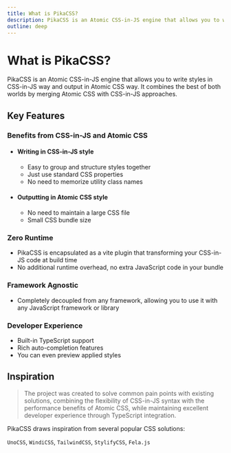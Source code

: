 ```yaml
---
title: What is PikaCSS?
description: PikaCSS is an Atomic CSS-in-JS engine that allows you to write styles in CSS-in-JS way and output in Atomic CSS way. It combines the best of both worlds by merging Atomic CSS with CSS-in-JS approaches.
outline: deep
---
```


# What is PikaCSS?

PikaCSS is an Atomic CSS-in-JS engine that allows you to write styles in CSS-in-JS way and output in Atomic CSS way. It combines the best of both worlds by merging Atomic CSS with CSS-in-JS approaches.

## Key Features

### Benefits from CSS-in-JS and Atomic CSS
- #### Writing in CSS-in-JS style
    - Easy to group and structure styles together
    - Just use standard CSS properties
    - No need to memorize utility class names
- #### Outputting in Atomic CSS style
    - No need to maintain a large CSS file
    - Small CSS bundle size

### Zero Runtime
- PikaCSS is encapsulated as a vite plugin that transforming your CSS-in-JS code at build time
- No additional runtime overhead, no extra JavaScript code in your bundle

### Framework Agnostic
- Completely decoupled from any framework, allowing you to use it with any JavaScript framework or library

### Developer Experience
- Built-in TypeScript support
- Rich auto-completion features
- You can even preview applied styles

## Inspiration

> The project was created to solve common pain points with existing solutions, combining the flexibility of CSS-in-JS syntax with the performance benefits of Atomic CSS, while maintaining excellent developer experience through TypeScript integration.

PikaCSS draws inspiration from several popular CSS solutions:

`UnoCSS`, `WindiCSS`, `TailwindCSS`, `StylifyCSS`, `Fela.js`
